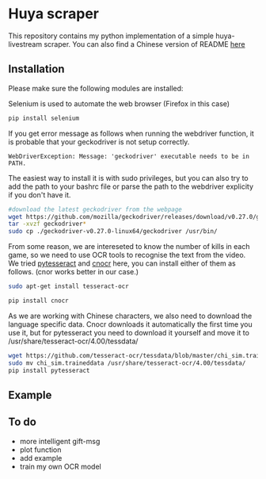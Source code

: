 # Huya scraper
This repository contains my python implementation of a simple huya-livestream scraper. You can also find a Chinese version of README [here](./README_CH.md)
## Installation
Please make sure the following modules are installed:

Selenium is used to automate the web browser (Firefox in this case)
```bash
pip install selenium 
```
If you get error message as follows when running the webdriver function, it is probable that your geckodriver is not setup correctly.
```
WebDriverException: Message: 'geckodriver' executable needs to be in PATH.
```
The easiest way to install it is with sudo privileges, but you can also try to add the path to your bashrc file or parse the path to the webdriver explicity if you don't have it.  
```bash
#download the latest geckodriver from the webpage
wget https://github.com/mozilla/geckodriver/releases/download/v0.27.0/geckodriver-v0.27.0-linux64.tar.gz ./
tar -xvzf geckodriver*
sudo cp ./geckodriver-v0.27.0-linux64/geckodriver /usr/bin/
```

From some reason, we are intereseted to know the number of kills in each game, so we need to use OCR tools to recognise the text from the video. We tried [pytesseract](https://github.com/madmaze/pytesseract) and [cnocr](https://github.com/breezedeus/cnocr) here, you can install either of them as follows. (cnor works better in our case.)

```bash
sudo apt-get install tesseract-ocr

pip install cnocr
```
As we are working with Chinese characters, we also need to download the language specific data. Cnocr downloads it automatically the first time you use it, but for pytesseract you need to download it yourself and move it to /usr/share/tesseract-ocr/4.00/tessdata/
```bash
wget https://github.com/tesseract-ocr/tessdata/blob/master/chi_sim.traineddata ./
sudo mv chi_sim.traineddata /usr/share/tesseract-ocr/4.00/tessdata/
pip install pytesseract
```
## Example

## To do
* more intelligent gift-msg
* plot function
* add example
* train my own OCR model